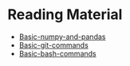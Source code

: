# Reading Material
* [Basic-numpy-and-pandas](Week1_numpy_pandas.ipynb)
* [Basic-git-commands](git_basics.md)
* [Basic-bash-commands](bash_basics.md)
